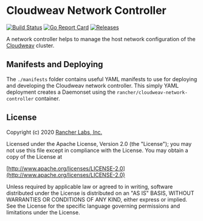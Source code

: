 Cloudweav Network Controller
========
[![Build Status](https://drone-publish.rancher.io/api/badges/cloudweav/network-controller-cloudweav/status.svg)](https://drone-publish.rancher.io/cloudweav/network-controller-cloudweav)
[![Go Report Card](https://goreportcard.com/badge/github.com/cloudweav/network-controller-cloudweav)](https://goreportcard.com/report/github.com/cloudweav/network-controller-cloudweav)
[![Releases](https://img.shields.io/github/release/cloudweav/network-controller-cloudweav/all.svg)](https://github.com/cloudweav/network-controller-cloudweav/releases)

A network controller helps to manage the host network configuration of the [Cloudweav](https://github.com/cloudweav/cloudweav) cluster.

## Manifests and Deploying
The `./manifests` folder contains useful YAML manifests to use for deploying and developing the Cloudweav network controller. 
This simply YAML deployment creates a Daemonset using the `rancher/cloudweav-network-controller` container.

## License
Copyright (c) 2020 [Rancher Labs, Inc.](http://rancher.com)

Licensed under the Apache License, Version 2.0 (the "License");
you may not use this file except in compliance with the License.
You may obtain a copy of the License at

[http://www.apache.org/licenses/LICENSE-2.0](http://www.apache.org/licenses/LICENSE-2.0)

Unless required by applicable law or agreed to in writing, software
distributed under the License is distributed on an "AS IS" BASIS,
WITHOUT WARRANTIES OR CONDITIONS OF ANY KIND, either express or implied.
See the License for the specific language governing permissions and
limitations under the License.